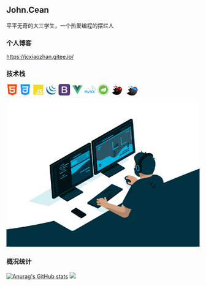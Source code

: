 ## John.Cean
平平无奇的大三学生，一个热爱编程的摆烂人

### 个人博客
https://jcxiaozhan.gitee.io/

### 技术栈

<a href="https://www.runoob.com/html/html5-intro.html"><img height="30" src="./images/html.svg"></a>
<a href="https://www.runoob.com/css3/css3-tutorial.html"><img height="30" src="./images/css.svg"></a>
<a href="https://www.runoob.com/js/js-tutorial.html"><img height="30" src="./images/JavaScript.svg"></a>
<a href="https://jquery.com/"><img height="30" src="./images/jQuery.svg"></a>
<a href="http://bs4.vx.link/"><img height="30" src="./images/Bootstrap.svg"></a>
<a href="https://cn.vuejs.org/"><img height="30" src="./images/Vue.svg"></a>
<a href="https://baomidou.com/"><img height="30" src="./images/mysql.svg"></a>
<a href="https://spring.io/"><img height="30" src="./images/spring.svg"></a>
<a href="https://mybatis.org/mybatis-3/zh/index.html"><img height="30" src="./images/mybatis.jpg"></a>
<a href="https://baomidou.com/"><img height="26" src="./images/mybatis-plus.svg"></a>

<img src="./images/code.gif">

### 概况统计
[![Anurag's GitHub stats](https://github-readme-stats.vercel.app/api?username=jcxiaozhan0403&show_icons=true&theme=tokyonight)](https://github.com/anuraghazra/github-readme-stats)
[![](https://activity-graph.herokuapp.com/graph?username=jcxiaozhan0403&theme=dracula)](https://github.com/ashutosh00710/github-readme-activity-graph)
